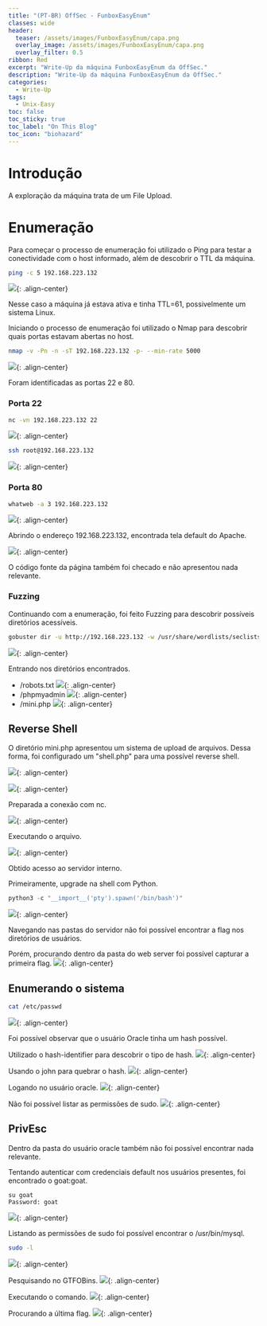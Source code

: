 ```yaml
---
title: "(PT-BR) OffSec - FunboxEasyEnum"
classes: wide
header:
  teaser: /assets/images/FunboxEasyEnum/capa.png
  overlay_image: /assets/images/FunboxEasyEnum/capa.png
  overlay_filter: 0.5
ribbon: Red
excerpt: "Write-Up da máquina FunboxEasyEnum da OffSec."
description: "Write-Up da máquina FunboxEasyEnum da OffSec."
categories:
  - Write-Up
tags:
  - Unix-Easy
toc: false
toc_sticky: true
toc_label: "On This Blog"
toc_icon: "biohazard"
---
```


# Introdução
A exploração da máquina trata de um File Upload.

# Enumeração

Para começar o processo de enumeração foi utilizado o Ping para testar a conectividade com o host informado, além de descobrir o TTL da máquina.

``` bash
ping -c 5 192.168.223.132
```
![](/assets/images/FunboxEasyEnum/2.png){: .align-center}

Nesse caso a máquina já estava ativa e tinha TTL=61, possivelmente um sistema Linux.

Iniciando o processo de enumeração foi utilizado o Nmap para descobrir quais portas estavam abertas no host.

``` bash
nmap -v -Pn -n -sT 192.168.223.132 -p- --min-rate 5000
```
![](/assets/images/FunboxEasyEnum/1.png){: .align-center}

Foram identificadas as portas 22 e 80.

### Porta 22
```bash
nc -vn 192.168.223.132 22
```
![](/assets/images/FunboxEasyEnum/3.png){: .align-center}

``` bash
ssh root@192.168.223.132
```
![](/assets/images/FunboxEasyEnum/4.png){: .align-center}

### Porta 80
```bash
whatweb -a 3 192.168.223.132
```
![](/assets/images/FunboxEasyEnum/5.png){: .align-center}

Abrindo o endereço 192.168.223.132, encontrada tela default do Apache.

![](/assets/images/FunboxEasyEnum/6.png){: .align-center}

O código fonte da página também foi checado e não apresentou nada relevante.

### Fuzzing

Continuando com a enumeração, foi feito Fuzzing para descobrir possíveis diretórios acessíveis.

``` bash
gobuster dir -u http://192.168.223.132 -w /usr/share/wordlists/seclists/Discovery/Web-Content/common.txt -x php -n -e -t 50
```
![](/assets/images/FunboxEasyEnum/8.png){: .align-center}

Entrando nos diretórios encontrados.

- /robots.txt
![](/assets/images/FunboxEasyEnum/10.png){: .align-center}
- /phpmyadmin
![](/assets/images/FunboxEasyEnum/11.png){: .align-center}
- /mini.php
![](/assets/images/FunboxEasyEnum/12.png){: .align-center}

## Reverse Shell

O diretório mini.php apresentou um sistema de upload de arquivos. Dessa forma, foi configurado um "shell.php" para uma possível reverse shell.

![](/assets/images/FunboxEasyEnum/14.png){: .align-center}

![](/assets/images/FunboxEasyEnum/15.png){: .align-center}

Preparada a conexão com nc.

![](/assets/images/FunboxEasyEnum/16.png){: .align-center}

Executando o arquivo.

![](/assets/images/FunboxEasyEnum/17.png){: .align-center}

Obtido acesso ao servidor interno.

Primeiramente, upgrade na shell com Python.
``` python
python3 -c "__import__('pty').spawn('/bin/bash')"
```
![](/assets/images/FunboxEasyEnum/18.png){: .align-center}

Navegando nas pastas do servidor não foi possível encontrar a flag nos diretórios de usuários.

Porém, procurando dentro da pasta do web server foi possível capturar a primeira flag.
![](/assets/images/FunboxEasyEnum/20.png){: .align-center}

## Enumerando o sistema

``` bash
cat /etc/passwd
```
![](/assets/images/FunboxEasyEnum/19.png){: .align-center}

Foi possível observar que o usuário Oracle tinha um hash possível.

Utilizado o hash-identifier para descobrir o tipo de hash.
![](/assets/images/FunboxEasyEnum/21.png){: .align-center}

Usando o john para quebrar o hash.
![](/assets/images/FunboxEasyEnum/22.png){: .align-center}

Logando no usuário oracle.
![](/assets/images/FunboxEasyEnum/23.png){: .align-center}

Não foi possível listar as permissões de sudo.
![](/assets/images/FunboxEasyEnum/24.png){: .align-center}

## PrivEsc

Dentro da pasta do usuário oracle também não foi possível encontrar nada relevante.

Tentando autenticar com credenciais default nos usuários presentes, foi encontrado o goat:goat.
```
su goat
Password: goat
```
![](/assets/images/FunboxEasyEnum/26.png){: .align-center}

Listando as permissões de sudo foi possível encontrar o /usr/bin/mysql.

``` bash
sudo -l 
```
![](/assets/images/FunboxEasyEnum/27.png){: .align-center}

Pesquisando no GTFOBins.
![](/assets/images/FunboxEasyEnum/28.png){: .align-center}

Executando o comando.
![](/assets/images/FunboxEasyEnum/29.png){: .align-center}

Procurando a última flag.
![](/assets/images/FunboxEasyEnum/30.png){: .align-center}


